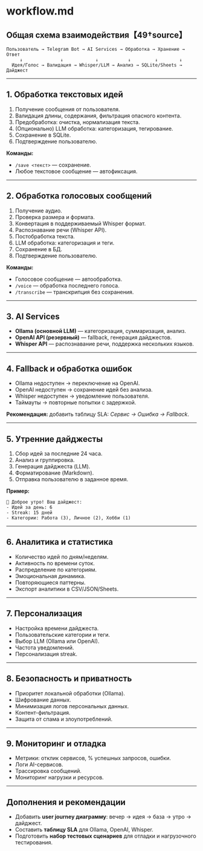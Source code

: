 # workflow.md

## Общая схема взаимодействия【49†source】
```
Пользователь → Telegram Bot → AI Services → Обработка → Хранение → Ответ
     ↓              ↓            ↓           ↓         ↓        ↓
  Идея/Голос → Валидация → Whisper/LLM → Анализ → SQLite/Sheets → Дайджест
```

---

## 1. Обработка текстовых идей
1. Получение сообщения от пользователя.  
2. Валидация длины, содержания, фильтрация опасного контента.  
3. Предобработка: очистка, нормализация текста.  
4. (Опционально) LLM обработка: категоризация, тегирование.  
5. Сохранение в SQLite.  
6. Подтверждение пользователю.

**Команды:**  
- `/save <текст>` — сохранение.  
- Любое текстовое сообщение — автофиксация.

---

## 2. Обработка голосовых сообщений
1. Получение аудио.  
2. Проверка размера и формата.  
3. Конвертация в поддерживаемый Whisper формат.  
4. Распознавание речи (Whisper API).  
5. Постобработка текста.  
6. LLM обработка: категоризация и теги.  
7. Сохранение в БД.  
8. Подтверждение пользователю.

**Команды:**  
- Голосовое сообщение — автообработка.  
- `/voice` — обработка последнего голоса.  
- `/transcribe` — транскрипция без сохранения.

---

## 3. AI Services
- **Ollama (основной LLM)** — категоризация, суммаризация, анализ.  
- **OpenAI API (резервный)** — fallback, генерация дайджестов.  
- **Whisper API** — распознавание речи, поддержка нескольких языков.

---

## 4. Fallback и обработка ошибок
- Ollama недоступен → переключение на OpenAI.  
- OpenAI недоступен → сохранение идей без анализа.  
- Whisper недоступен → уведомление пользователя.  
- Таймауты → повторные попытки с задержкой.

**Рекомендация:** добавить таблицу SLA: *Сервис → Ошибка → Fallback*.

---

## 5. Утренние дайджесты
1. Сбор идей за последние 24 часа.  
2. Анализ и группировка.  
3. Генерация дайджеста (LLM).  
4. Форматирование (Markdown).  
5. Отправка пользователю в заданное время.

**Пример:**
```
🌅 Доброе утро! Ваш дайджест:
- Идей за день: 6
- Streak: 15 дней
- Категории: Работа (3), Личное (2), Хобби (1)
```

---

## 6. Аналитика и статистика
- Количество идей по дням/неделям.  
- Активность по времени суток.  
- Распределение по категориям.  
- Эмоциональная динамика.  
- Повторяющиеся паттерны.  
- Экспорт аналитики в CSV/JSON/Sheets.

---

## 7. Персонализация
- Настройка времени дайджеста.  
- Пользовательские категории и теги.  
- Выбор LLM (Ollama или OpenAI).  
- Частота уведомлений.  
- Персонализация streak.

---

## 8. Безопасность и приватность
- Приоритет локальной обработки (Ollama).  
- Шифрование данных.  
- Минимизация логов персональных данных.  
- Контент-фильтрация.  
- Защита от спама и злоупотреблений.

---

## 9. Мониторинг и отладка
- Метрики: отклик сервисов, % успешных запросов, ошибки.  
- Логи AI-сервисов.  
- Трассировка сообщений.  
- Мониторинг нагрузки и ресурсов.

---

## Дополнения и рекомендации
- Добавить **user journey диаграмму**: вечер → идея → база → утро → дайджест.  
- Составить **таблицу SLA** для Ollama, OpenAI, Whisper.  
- Подготовить **набор тестовых сценариев** для отладки и нагрузочного тестирования.

